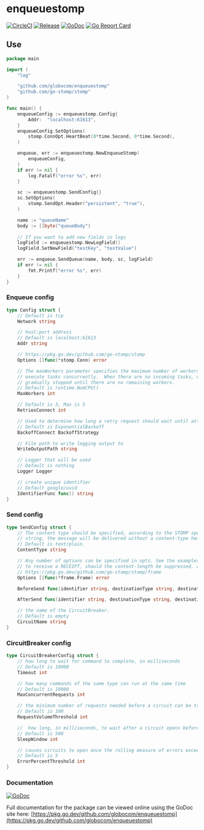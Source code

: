 # enqueuestomp

[![CircleCI](https://circleci.com/gh/globocom/enqueuestomp.svg?style=shield)](https://circleci.com/gh/globocom/enqueuestomp)
[![Release](https://img.shields.io/github/release/globocom/enqueuestomp.svg)](https://github.com/globocom/enqueuestomp/releases)
[![GoDoc]( https://godoc.org/github.com/globocom/enqueuestomp?status.svg)](https://pkg.go.dev/github.com/globocom/enqueuestomp)
[![Go Report Card](https://goreportcard.com/badge/github.com/globocom/enqueuestomp)](https://goreportcard.com/report/github.com/globocom/enqueuestomp)

## Use

```go
package main

import (
    "log"

    "github.com/globocom/enqueuestomp"
    "github.com/go-stomp/stomp"
)

func main() {
    enqueueConfig := enqueuestomp.Config{
        Addr:  "localhost:61613",
    }
    enqueueConfig.SetOptions(
        stomp.ConnOpt.HeartBeat(0*time.Second, 0*time.Second),
    )

    enqueue, err := enqueuestomp.NewEnqueueStomp(
        enqueueConfig,
    )
    if err != nil {
        log.Fatalf("error %s", err)
    }

    sc := enqueuestomp.SendConfig{}
    sc.SetOptions(
        stomp.SendOpt.Header("persistent", "true"),
    )

    name := "queueName"
    body := []byte("queueBody")
    
    // If you want to add new fields in logs
    logField := enqueuestomp.NewLogField()
    logField.SetNewField("testKey", "testValue")

    err := enqueue.SendQueue(name, body, sc, logField)
    if err != nil {
        fmt.Printf("error %s", err)
    }
}
```

### Enqueue config

```go
type Config struct {
    // Default is tcp
    Network string

    // host:port address
    // Default is localhost:61613
    Addr string

    // https://pkg.go.dev/github.com/go-stomp/stomp
    Options []func(*stomp.Conn) error

    // The maxWorkers parameter specifies the maximum number of workers that can
    // execute tasks concurrently.  When there are no incoming tasks, workers are
    // gradually stopped until there are no remaining workers.
    // Default is runtime.NumCPU()
    MaxWorkers int

    // Default is 3, Max is 5
    RetriesConnect int

    // Used to determine how long a retry request should wait until attempted.
    // Default is ExponentialBackoff
    BackoffConnect BackoffStrategy

    // File path to write logging output to
    WriteOutputPath string

    // Logger that will be used
    // Default is nothing
    Logger Logger

    // create unique identifier
    // Default google/uuid
    IdentifierFunc func() string
}
```

### Send config

```go
type SendConfig struct {
    // The content type should be specified, according to the STOMP specification, but if contentType is an empty
    // string, the message will be delivered without a content-type header entry.
    // Default is text/plain.
    ContentType string

    // Any number of options can be specified in opts. See the examples for usage. Options include whether
    // to receive a RECEIPT, should the content-length be suppressed, and sending custom header entries.
    // https://pkg.go.dev/github.com/go-stomp/stomp/frame
    Options []func(*frame.Frame) error

    BeforeSend func(identifier string, destinationType string, destinationName string, body []byte, startTime time.Time)

    AfterSend func(identifier string, destinationType string, destinationName string, body []byte, startTime time.Time, err error)

    // the name of the CircuitBreaker.
    // Default is empty
    CircuitName string
}
```

### CircuitBreaker config

```go
type CircuitBreakerConfig struct {
    // how long to wait for command to complete, in milliseconds
    // Default is 10000
    Timeout int

    // how many commands of the same type can run at the same time
    // Default is 10000
    MaxConcurrentRequests int

    // the minimum number of requests needed before a circuit can be tripped due to health
    // Default is 100
    RequestVolumeThreshold int

    //  how long, in milliseconds, to wait after a circuit opens before testing for recovery
    // Default is 500
    SleepWindow int

    // causes circuits to open once the rolling measure of errors exceeds this percent of requests
    // Default is 5
    ErrorPercentThreshold int
}
```

### Documentation

[![GoDoc]( https://godoc.org/github.com/globocom/enqueuestomp?status.svg)](https://pkg.go.dev/github.com/globocom/enqueuestomp)

Full documentation for the package can be viewed online using the GoDoc site here:
[https://pkg.go.dev/github.com/globocom/enqueuestomp](https://pkg.go.dev/github.com/globocom/enqueuestomp)
